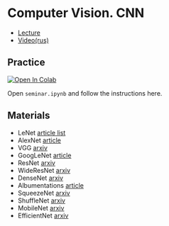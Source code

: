 # Computer Vision. CNN

- [Lecture](https://docs.google.com/presentation/d/1r09xMXRjrxtLq8IiQNynAb5cPduHcgAqlvAggJp9ZMo/edit?usp=sharing)
- [Video(rus)](https://www.youtube.com/watch?v=JfzEFpEAAEI)

## Practice

[![Open In Colab](https://colab.research.google.com/assets/colab-badge.svg)](https://drive.google.com/file/d/1qaaYk8tz9RRQYW6YSo3_orqdkqhPaQ_p/view?usp=sharing)

Open `seminar.ipynb` and follow the instructions here.

## Materials

- LeNet [article list](http://yann.lecun.com/exdb/lenet/)
- AlexNet [article](https://papers.nips.cc/paper/4824-imagenet-classification-with-deep-convolutional-neural-networks.pdf)
- VGG [arxiv](https://arxiv.org/pdf/1409.1556.pdf)
- GoogLeNet [article](https://www.cv-foundation.org/openaccess/content_cvpr_2015/papers/Szegedy_Going_Deeper_With_2015_CVPR_paper.pdf)
- ResNet [arxiv](https://arxiv.org/pdf/1512.03385.pdf)
- WideResNet [arxiv](https://arxiv.org/pdf/1605.07146.pdf)
- DenseNet [arxiv](https://arxiv.org/pdf/1608.06993.pdf)
- Albumentations [article](https://www.mdpi.com/2078-2489/11/2/125)
- SqueezeNet [arxiv](https://arxiv.org/pdf/1602.07360.pdf)
- ShuffleNet [arxiv](https://arxiv.org/pdf/1707.01083.pdf)
- MobileNet [arxiv](https://arxiv.org/pdf/1704.04861.pdf)
- EfficientNet [arxiv](https://arxiv.org/pdf/1905.11946.pdf)